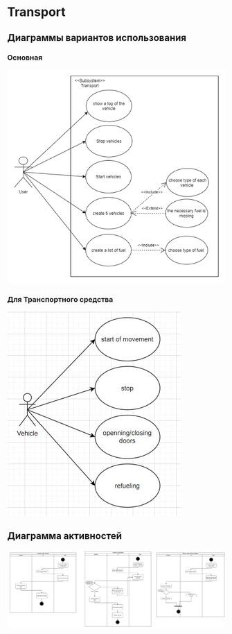 # Transport 

## **Диаграммы вариантов использования**
### **Основная**
![Alt text](/Diagram/use-case.png)
### **Для Транспортного средства**
![Alt text](/Diagram/use-case_for_vehicle.jpg)
## **Диаграмма активностей**
![Alt text](/Diagram/activity_diagram.png)

